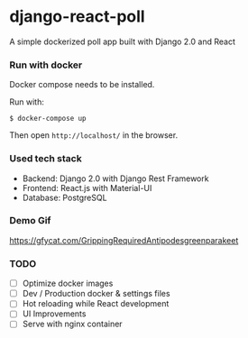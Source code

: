 # django-react-poll

A simple dockerized poll app built with Django 2.0 and React


### Run with docker

Docker compose needs to be installed.

Run with:

`$ docker-compose up`

Then open `http://localhost/` in the browser.


### Used tech stack

- Backend: Django 2.0 with Django Rest Framework
- Frontend: React.js with Material-UI
- Database: PostgreSQL


### Demo Gif

https://gfycat.com/GrippingRequiredAntipodesgreenparakeet


### TODO

- [ ] Optimize docker images
- [ ] Dev / Production docker & settings files
- [ ] Hot reloading while React development
- [ ] UI Improvements
- [ ] Serve with nginx container
